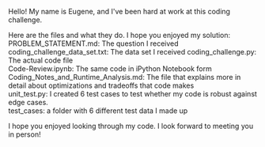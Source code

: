 Hello! My name is Eugene, and I've been hard at work at this coding challenge.  

Here are the files and what they do. I hope you enjoyed my solution:  
PROBLEM_STATEMENT.md: The question I received  
coding_challenge_data_set.txt: The data set I received
coding_challenge.py: The actual code file  
Code-Review.ipynb: The same code in iPython Notebook form  
Coding_Notes_and_Runtime_Analysis.md: The file that explains more in detail about optimizations and tradeoffs that code makes  
unit_test.py: I created 6 test cases to test whether my code is robust against edge cases.  
test_cases: a folder with 6 different test data I made up

I hope you enjoyed looking through my code. I look forward to meeting you in person!  